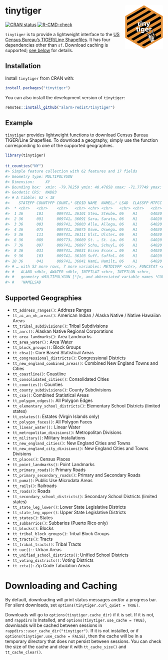 
<!-- README.md is generated from README.Rmd. Please edit that file -->

# tinytiger <a href="https://alarm-redist.org/tinytiger/"><img src="man/figures/logo.png" align="right" height="138" /></a>

<!-- badges: start -->

[![CRAN
status](https://www.r-pkg.org/badges/version/tinytiger)](https://CRAN.R-project.org/package=tinytiger)
[![R-CMD-check](https://github.com/alarm-redist/tinytiger/actions/workflows/R-CMD-check.yaml/badge.svg)](https://github.com/alarm-redist/tinytiger/actions/workflows/R-CMD-check.yaml)
<!-- badges: end -->

`tinytiger` is to provide a lightweight interface to the [US Census
Bureau’s TIGER/Line
Shapefiles](https://www.census.gov/geographies/mapping-files/time-series/geo/tiger-line-file.html).
It has four dependencies other than `sf`. Download caching is supported;
[see below](#downloading-and-caching) for details.

## Installation

Install `tinytiger` from CRAN with:

``` r
install.packages("tinytiger")
```

You can also install the development version of `tinytiger`:

``` r
remotes::install_github("alarm-redist/tinytiger")
```

## Example

`tinytiger` provides lightweight functions to download Census Bureau
TIGER/Line Shapefiles. To download a geography, simply use the function
corresponding to one of the supported geographies.

``` r
library(tinytiger)

tt_counties("NY")
#> Simple feature collection with 62 features and 17 fields
#> Geometry type: MULTIPOLYGON
#> Dimension:     XY
#> Bounding box:  xmin: -79.76259 ymin: 40.47658 xmax: -71.77749 ymax: 45.01586
#> Geodetic CRS:  NAD83
#> # A tibble: 62 × 18
#>    STATEFP COUNTYFP COUNT…¹ GEOID NAME  NAMEL…² LSAD  CLASSFP MTFCC CSAFP CBSAFP
#>  * <chr>   <chr>    <chr>   <chr> <chr> <chr>   <chr> <chr>   <chr> <chr> <chr> 
#>  1 36      101      009741… 36101 Steu… Steube… 06    H1      G4020 236   18500 
#>  2 36      091      009741… 36091 Sara… Sarato… 06    H1      G4020 104   10580 
#>  3 36      003      009741… 36003 Alle… Allega… 06    H1      G4020 <NA>  <NA>  
#>  4 36      075      009741… 36075 Oswe… Oswego… 06    H1      G4020 532   45060 
#>  5 36      111      009741… 36111 Ulst… Ulster… 06    H1      G4020 408   28740 
#>  6 36      089      009773… 36089 St. … St. La… 06    H1      G4020 <NA>  36300 
#>  7 36      097      009741… 36097 Schu… Schuyl… 06    H1      G4020 <NA>  <NA>  
#>  8 36      031      009741… 36031 Essex Essex … 06    H1      G4020 <NA>  <NA>  
#>  9 36      103      009741… 36103 Suff… Suffol… 06    H1      G4020 408   35620 
#> 10 36      041      009741… 36041 Hami… Hamilt… 06    H1      G4020 <NA>  <NA>  
#> # … with 52 more rows, 7 more variables: METDIVFP <chr>, FUNCSTAT <chr>,
#> #   ALAND <dbl>, AWATER <dbl>, INTPTLAT <chr>, INTPTLON <chr>,
#> #   geometry <MULTIPOLYGON [°]>, and abbreviated variable names ¹​COUNTYNS,
#> #   ²​NAMELSAD
```

## Supported Geographies

- `tt_address_ranges()`: Address Ranges
- `tt_ai_an_nh_areas()`: American Indian / Alaska Native / Native
  Hawaiian Areas
- `tt_tribal_subdivisions()`: Tribal Subdivisions
- `tt_anrc()`: Alaskan Native Regional Corporations
- `tt_area_landmarks()`: Area Landmarks
- `tt_area_water():` Area Water
- `tt_block_groups()`: Block Groups
- `tt_cbsa()`: Core Based Statistical Areas
- `tt_congressional_districts()`: Congressional Districts
- `tt_new_england_combined_areas()`: Combined New England Towns and
  Cities
- `tt_coastline()`: Coastline
- `tt_consolidated_cities()`: Consolidated Cities
- `tt_counties()`: Counties
- `tt_county_subdivisions()`: County Subdivisions
- `tt_csa()`: Combined Statistical Areas
- `tt_polygon_edges()`: All Polygon Edges
- `tt_elementary_school_districts()`: Elementary School Districts
  (limited states)
- `tt_estates()`: Estates (Virgin Islands only)
- `tt_polygon_faces()`: All Polygon Faces
- `tt_linear_water():` Linear Water
- `tt_metropolitan_divisions()`: Metropolitan Divisions
- `tt_military()`: Military Installations
- `tt_new_england_cities()`: New England Cities and Towns
- `tt_new_england_city_divisions()`: New England Cities and Towns
  Divisions
- `tt_places()`: Census Places
- `tt_point_landmarks()`: Point Landmarks
- `tt_primary_roads()`: Primary Roads
- `tt_primary_secondary_roads()`: Primary and Secondary Roads
- `tt_puma()`: Public Use Microdata Areas
- `tt_rails()`: Railroads
- `tt_roads()`: Roads
- `tt_secondary_school_districts()`: Secondary School Districts (limited
  states)
- `tt_state_leg_lower()`: Lower State Legislative Districts
- `tt_state_leg_upper()`: Upper State Legislative Districts
- `tt_states()`: States
- `tt_subbarrios()`: Subbarios (Puerto Rico only)
- `tt_blocks()`: Blocks
- `tt_tribal_block_groups()`: Tribal Block Groups
- `tt_tracts()`: Tracts
- `tt_tribal_tracts()`: Tribal Tracts
- `tt_uac()`: : Urban Areas
- `tt_unified_school_districts()`: Unified School Districts
- `tt_voting_districts()`: Voting Districts
- `tt_zcta()`: Zip Code Tabulation Areas

# Downloading and Caching

By default, downloading will print status messages and/or a progress
bar. For silent downloads, set `options(tinytiger.curl_quiet = TRUE)`.

Downloads will go to `options(tinytiger.cache_dir)` if it is set. If it
is not, and `rappdirs` is installed, and
`options(tinytiger.use_cache = TRUE)`, downloads will be cached between
sessions in `rappdirs::user_cache_dir("tinytiger")`. If it is not
installed, or if `options(tinytiger.use_cache = FALSE)`, then the cache
will be in a temporary directory that does not persist between sessions.
You can check the size of the cache and clear it with `tt_cache_size()`
and `tt_cache_clear()`.
